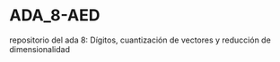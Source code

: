 # ADA_8-AED
repositorio del ada 8: Dígitos, cuantización de vectores y reducción de dimensionalidad
